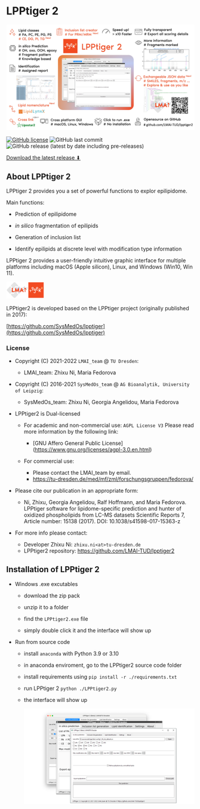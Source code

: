 # LPPtiger 2

![LPPtiger2_new_features](doc/img/LPPtiger2_new_features.jpg)

[![GitHub license](https://img.shields.io/github/license/LMAI-TUD/lpptiger2?color=red&style=flat-square)](https://github.com/LMAI-TUD/lpptiger2/blob/main/LICENSE)
![GitHub last commit](https://img.shields.io/github/last-commit/LMAI-TUD/lpptiger2?color=blue&style=flat-square)
![GitHub release (latest by date including pre-releases)](https://img.shields.io/github/downloads-pre/LMAI-TUD/lpptiger2/v2.0-beta/total?color=green&style=flat-square)

[//]: # (![GitHub all releases]&#40;https://img.shields.io/github/downloads/LMAI-TUD/lpptiger2/total?color=green&style=flat-square&#41;)


[Download the latest release ⬇](https://github.com/LMAI-TUD/lpptiger2/releases)

## About LPPtiger 2

LPPtiger 2 provides you a set of powerful functions to explor epilipidome.

Main functions:

+ Prediction of epilipidome

+ *in silico* fragmentation of epilipids

+ Generation of inclusion list

+ Identify epilipids at discrete level with modification type information



LPPtiger 2 provides a user-friendly intuitive graphic interface for multiple platforms including macOS (Apple silicon), Linux, and Windows (Win10, Win 11).

<img src="doc/img/LMAI_LPPtiger2_logo.png" alt="LPPtiger2_logo" style="zoom:10%;" />

LPPtiger2 is developed based on the LPPtiger project (originally published in 2017):

[https://github.com/SysMedOs/lpptiger](https://github.com/SysMedOs/lpptiger)

### License

+ Copyright (C) 2021-2022  `LMAI_team` @ `TU Dresden`:
  
  + LMAI_team: Zhixu Ni, Maria Fedorova
+ Copyright (C) 2016-2021  `SysMedOs_team` @ `AG Bioanalytik, University of Leipzig`:
  
  + SysMedOs_team: Zhixu Ni, Georgia Angelidou, Maria Fedorova
+ LPPtiger2 is Dual-licensed
  
  + For academic and non-commercial use: `AGPL License V3` Please read more information by the following link:
    
    + [GNU Affero General Public License] (https://www.gnu.org/licenses/agpl-3.0.en.html)
  
  + For commercial use:
    
    + Please contact the LMAI_team by email.
    + https://tu-dresden.de/med/mf/zml/forschungsgruppen/fedorova/
+ Please cite our publication in an appropriate form:
  
  + Ni, Zhixu, Georgia Angelidou, Ralf Hoffmann, and Maria Fedorova.
    LPPtiger software for lipidome-specific prediction
    and hunter of oxidized phospholipids from LC-MS datasets
    Scientific Reports 7, Article number: 15138 (2017).
    DOI: 10.1038/s41598-017-15363-z
+ For more info please contact:
  
  + Developer Zhixu Ni: `zhixu.ni<at>tu-dresden.de`
  + LPPtiger2 repository: https://github.com/LMAI-TUD/lpptiger2



## Installation of LPPtiger 2

+ Windows .exe excutables
  
  + download the zip pack
  
  + unzip it to a folder
  
  + find the `LPPtiger2.exe` file
  
  + simply double click it and the interface will show up

+ Run from source code
  
  + install `anaconda` with Python 3.9 or 3.10
  
  + in anaconda enviroment, go to the LPPtiger2 source code folder
  
  + install requirements using `pip install -r ./requirements.txt`
  
  + run LPPtiger 2 `python ./LPPtiger2.py`
  
  + the interface will show up 

    ![LPPtiger2_gui](doc/img/LPPtiger2_gui.png)  
